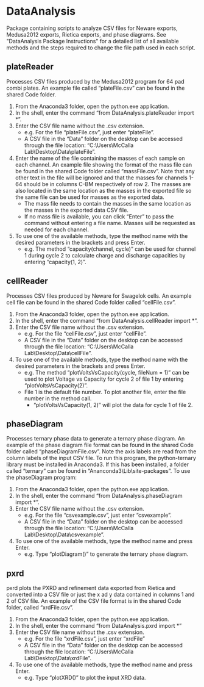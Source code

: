 # DataAnalysis
Package containing scripts to analyze CSV files for Neware exports, Medusa2012 exports, Rietica exports, and phase diagrams. See "DataAnalysis Package Instructions" for a detailed list of all available methods and the steps required to change the file path used in each script. 
## plateReader
Processes CSV files produced by the Medusa2012 program for 64 pad combi plates. An example file called “plateFile.csv” can be found in the shared Code folder. 
1.  From the Anaconda3 folder, open the python.exe application.
2.	In the shell, enter the command “from DataAnalysis.plateReader import *”.
3.	Enter the CSV file name without the .csv extension.
    * e.g. For the file “plateFile.csv”, just enter “plateFile”. 
    * A CSV file in the “Data” folder on the desktop can be accessed through the file location: “C:\Users\McCalla Lab\Desktop\Data\plateFile”.
4.	Enter the name of the file containing the masses of each sample on each channel. An example file showing the format of the mass file can be found in the shared Code folder called “massFile.csv”. Note that any other text in the file will be ignored and that the masses for channels 1-64 should be in columns C-BM respectively of row 2. The masses are also located in the same location as the masses in the exported file so the same file can be used for masses as the exported data. 
    * The mass file needs to contain the masses in the same location as the masses in the exported data CSV file.
    * If no mass file is available, you can click “Enter” to pass the command without entering a file name. Masses will be requested as needed for each channel.
5.	To use one of the available methods, type the method name with the desired parameters in the brackets and press Enter.
    * e.g. The method “capacity(channel, cycle)” can be used for channel 1 during cycle 2 to calculate charge and discharge capacities by entering “capacity(1, 2)”.
## cellReader
Processes CSV files produced by Neware for Swagelok cells. An example cell file can be found in the shared Code folder called “cellFile.csv”.
1.	From the Anaconda3 folder, open the python.exe application.
2.	In the shell, enter the command “from DataAnalysis.cellReader import *”.
3.	Enter the CSV file name without the .csv extension.
    * e.g. For the file “cellFile.csv”, just enter “cellFile”.
    * A CSV file in the “Data” folder on the desktop can be accessed through the file location: “C:\Users\McCalla Lab\Desktop\Data\cellFile”.
4.	To use one of the available methods, type the method name with the desired parameters in the brackets and press Enter.
    * e.g. The method “plotVoltsVsCapacity(cycle, fileNum = 1)” can be used to plot Voltage vs Capacity for cycle 2 of file 1 by entering “plotVoltsVsCapacity(2)”.
    * File 1 is the default file number. To plot another file, enter the file number in the method call.
      * “plotVoltsVsCapacity(1, 2)” will plot the data for cycle 1 of file 2.
## phaseDiagram
Processes ternary phase data to generate a ternary phase diagram. An example of the phase diagram file format can be found in the shared Code folder called “phaseDiagramFile.csv”. Note the axis labels are read from the column labels of the input CSV file. 
To run this program, the python-ternary library must be installed in Anaconda3. If this has been installed, a folder called “ternary” can be found in “Ananconda3\Lib\site-packages”. 
To use the phaseDiagram program:
1.	From the Anaconda3 folder, open the python.exe application. 
2.	In the shell, enter the command “from DataAnalysis.phaseDiagram import *”.
3.	Enter the CSV file name without the .csv extension. 
    * e.g. For the file “csvexample.csv”, just enter “csvexample”.
    * A CSV file in the “Data” folder on the desktop can be accessed through the file location: “C:\Users\McCalla Lab\Desktop\Data\csvexample”.
4.	To use one of the available methods, type the method name and press Enter.
    * e.g. Type “plotDiagram()” to generate the ternary phase diagram.
## pxrd
pxrd plots the PXRD and refinement data exported from Rietica and converted into a CSV file or just the x ad y data contained in columns 1 and 2 of CSV file. An example of the CSV file format is in the shared Code folder, called “xrdFile.csv”. 
1.	From the Anaconda3 folder, open the python.exe application.
2.	In the shell, enter the command “from DataAnalysis.pxrd import *”
3.	Enter the CSV file name without the .csv extension. 
    * e.g. For the file “xrdFile.csv”, just enter “xrdFile”
    * A CSV file in the “Data” folder on the desktop can be accessed through the file location: “C:\Users\McCalla Lab\Desktop\Data\xrdFile”.
4.	To use one of the available methods, type the method name and press Enter.
    * e.g. Type “plotXRD()” to plot the input XRD data.
